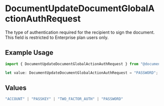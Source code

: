 # DocumentUpdateDocumentGlobalActionAuthRequest

The type of authentication required for the recipient to sign the document. This field is restricted to Enterprise plan users only.

## Example Usage

```typescript
import { DocumentUpdateDocumentGlobalActionAuthRequest } from "@documenso/sdk-typescript/models/operations";

let value: DocumentUpdateDocumentGlobalActionAuthRequest = "PASSWORD";
```

## Values

```typescript
"ACCOUNT" | "PASSKEY" | "TWO_FACTOR_AUTH" | "PASSWORD"
```
